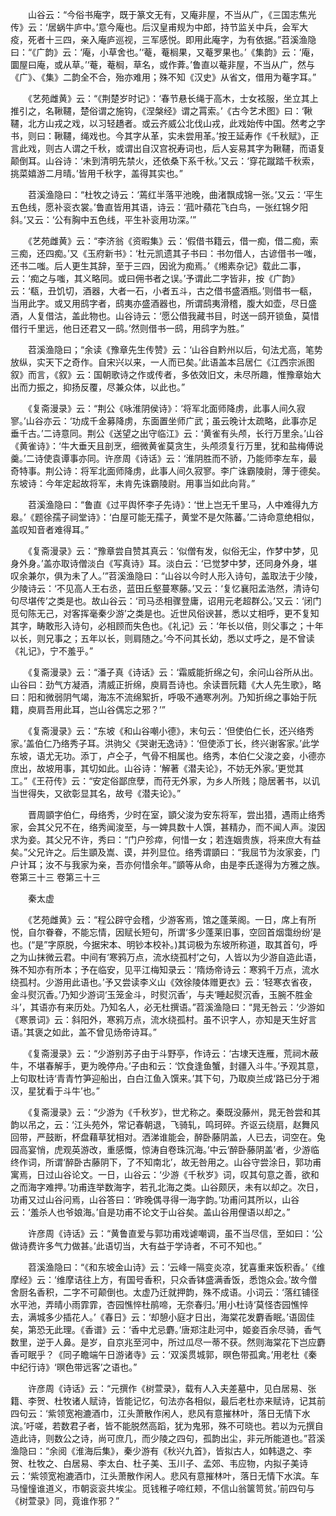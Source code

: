 <!-- { "loadSidebar": true } -->
　　山谷云：“今俗书庵字，既于篆文无有，又庵非屋，不当从广，《三国志焦光传》云：‘居蜗牛庐中。’意今庵也。后汉皇甫规为中郎，持节监关中兵，会军大疫，死者十三四，亲入庵庐巡视，三军感悦。即用此庵字，为有依据。”苕溪渔隐曰：“《广韵》云：‘庵，小草舍也。’‘菴，菴榈果，又菴罗果也。’《集韵》云：‘庵，圜屋曰庵，或从草。’‘菴，菴榈，草名，或作葊。’鲁直以菴非屋，不当从广，然与《广》、《集》二韵全不合，殆亦难用；殊不知《汉史》从省文，借用为菴字耳。”

　　《艺苑雌黄》云：“《荆楚岁时记》：‘春节悬长绳于高木，士女袨服，坐立其上推引之，名鞦韆，楚俗谓之施钩，《涅槃经》谓之罥索。’《古今艺术图》曰：‘鞦韆，北方山戎之戏，以习轻趫者。或云齐威公北伐山戎，此戏始传中国。然考之字书，则曰：鞦韆，绳戏也。今其字从革，实未尝用革。’按王延寿作《千秋赋》，正言此戏，则古人谓之千秋，或谓出自汉宫祝寿词也，后人妄易其字为鞦韆，而语复颠倒耳。山谷诗：‘未到清明先禁火，还依桑下系千秋。’又云：‘穿花蹴踏千秋索，挑菜嬉游二月晴。’皆用千秋字，盖得其实也。”

　　苕溪渔隐曰：“杜牧之诗云：‘蔫红半落平池晚，曲渚飘成锦一张。’又云：‘平生五色线，愿补衮衣裳。’鲁直皆用其语，诗云：‘菰叶蘋花飞白鸟，一张红锦夕阳斜。’又云：‘公有胸中五色线，平生补衮用功深。’”

　　《艺苑雌黄》云：“李济翁《资暇集》云：‘假借书籍云，借一痴，借二痴，索三痴，还四痴。’又《玉府新书》：‘杜元凯遗其子书曰：书勿借人，古谚借书一嗤，还书二嗤。后人更生其辞，至于三四，因讹为痴焉。’《缃素杂记》载此二事，云：‘痴之与嗤，其义略同。或曰佣书者之误。’予谓此二字皆非，按《广韵》云：‘瓻，丑饥切，酒器，大者一石，小者五斗，古之借书盛酒瓶。’则借书一瓻，当用此字。或又用鸱字者，鸱夷亦盛酒器也，所谓鸱夷滑稽，腹大如壶，尽日盛酒，人复借沽，盖此物也。山谷诗云：‘愿公借我藏书目，时送一鸱开锁鱼，莫惜借行千里远，他日还君又一鸱。’然则借书一鸱，用鸱字为胜。”

　　苕溪渔隐曰；“余读《豫章先生传赞》云：‘山谷自黔州以后，句法尤高，笔势放纵，实天下之奇作。自宋兴以来，一人而已矣。’此语盖本吕居仁《江西宗派图叙》而言，《叙》云：国朝歌诗之作或传者，多依效旧文，未尽所趣，惟豫章始大出而力振之，抑扬反覆，尽兼众体，以此也。”

　　《复斋漫录》云：“荆公《咏淮阴侯诗》：‘将军北面师降虏，此事人间久寂寥。’山谷亦云：‘功成千金募降虏，东面置坐师广武；虽云晚计太疏略，此事亦足垂千古。’二诗意同。荆公《送望之出守临江》云：‘黄雀有头颅，长行万里余。’山谷《黄雀诗》：‘牛大垂天且剖烹，细微黄雀莫贪生，头颅须复行万里，犹和盐梅傅说羹。’二诗使袁谭事亦同。许彦周《诗话》云：‘淮阴胜而不骄，乃能师李左车，最奇特事。荆公诗：将军北面师降虏，此事人间久寂寥。李广诛霸陵尉，薄于德矣。东坡诗：今年定起故将军，未肯先诛霸陵尉。用事当如此向背。”

　　苕溪渔隐曰：“鲁直《过平舆怀李子先诗》：‘世上岂无千里马，人中难得九方皋。’《题徐孺子祠堂诗》：‘白屋可能无孺子，黄堂不是欠陈蕃。’二诗命意绝相似，盖叹知音者难得耳。”

　　《复斋漫录》云：“豫章尝自赞其真云：‘似僧有发，似俗无尘，作梦中梦，见身外身。’盖亦取诗僧淡白《写真诗》耳。淡白云：‘已觉梦中梦，还同身外身，堪叹余兼尔，俱为未了人。’”苕溪渔隐曰：“山谷以今时人形入诗句，盖取法于少陵，少陵诗云：‘不见高人王右丞，蓝田丘壑蔓寒藤。’又云：‘复忆襄阳孟浩然，清诗句句尽堪传’之类是也。故山谷云：‘司马丞相骤登庸，诏用元老超群公。’又云：‘闭门觅句陈无己，对客挥毫秦少游’之类是也。近世风俗谀甚，悉以丈相呼，更不复知其字，畴敢形入诗句，必相顾而失色也。《礼记》云：‘年长以倍，则父事之；十年以长，则兄事之；五年以长，则肩随之。’今不问其长幼，悉以丈呼之，是不曾读《礼记》，宁不羞乎。”

　　《复斋漫录》云：“潘子真《诗话》云：‘霜威能折绵之句，余问山谷所从出。山谷曰：劲气方凝酒，清威正折绵，庾肩吾诗也。余读晋阮籍《大人先生歌》，略曰：阳和微弱阴气竭，海冻不流绵絮折，呼吸不通寒冽冽。乃知折绵之事始于阮籍，庾肩吾用此耳，岂山谷偶忘之邪？’”

　　《复斋漫录》云：“东坡《和山谷嘲小德》，末句云：‘但使伯仁长，还兴络秀家。’盖伯仁乃络秀子耳。洪驹父《哭谢无逸诗》：‘但使添丁长，终兴谢客家。’此学东坡，语尤无功。添丁，卢仝子，气骨不相属也。络秀，本伯仁父浚之妾，小德亦庶出，故坡用事，其切如此。山谷诗：‘解著《潜夫论》，不妨无外家。’更觉其工。”《王苻传》云：“安定俗鄙庶孽，而苻无外家，为乡人所贱；隐居著书，以讥当世得失，又欲彰显其名，故号《潜夫论》。”

　　晋周顗字伯仁，母络秀，少时在室，顗父浚为安东将军，尝出猎，遇雨止络秀家，会其父兄不在，络秀闻浚至，与一婢具数十人馔，甚精办，而不闻人声。浚因求为妾。其父兄不许，秀曰：“门户殄瘁，何惜一女；若连姻贵族，将来庶大有益矣。”父兄许之。后生顗及嵩、谟，并列显位。络秀谓顗曰：“我屈节为汝家妾，门户计耳；汝不与我家为亲，吾亦何惜余年。”顗等从命，由是李氏遂得为方雅之族。
卷第三十三
卷第三十三

　　秦太虚

　　《艺苑雌黄》云：“程公辟守会稽，少游客焉，馆之蓬莱阁。一日，席上有所悦，自尔眷眷，不能忘情，因赋长短句，所谓‘多少蓬莱旧事，空回首烟霭纷纷’是也。(“是”字原脱，今据宋本、明钞本校补。)其词极为东坡所称道，取其首句，呼之为山抹微云君。中间有‘寒鸦万点，流水绕孤村’之句，人皆以为少游自造此语，殊不知亦有所本；予在临安，见平江梅知录云：‘隋炀帝诗云：寒鸦千万点，流水绕孤村。少游用此语也。’予又尝读李义山《效徐陵体赠更衣》云：‘轻寒衣省夜，金斗熨沉香。’乃知少游词‘玉笼金斗，时熨沉香’，与夫‘睡起熨沉香，玉腕不胜金斗’，其语亦有来历处。乃知名人，必无杜撰语。”苕溪渔隐曰：“晁无咎云：‘少游如《寒景词》云：斜阳外，寒鸦万点，流水绕孤村。虽不识字人，亦知是天生好言语。’其褒之如此，盖不曾见炀帝诗耳。”

　　《复斋漫录》云：“少游别苏子由于斗野亭，作诗云：‘古埭天连雁，荒祠木蔽牛，不堪春解手，更为晚停舟。’子由和云：‘饮食逢鱼蟹，封疆入斗牛。’予观其意，上句取杜诗‘青青竹笋迎船出，白白江鱼入馔来。’其下句，乃取庾兰成‘路已分于湘汉，星犹看于斗牛’也。”

　　《复斋漫录》云：“少游为《千秋岁》，世尤称之。秦既没藤州，晁无咎尝和其韵以吊之，云：‘江头苑外，常记春朝退，飞骑轧，鸣珂碎。齐讴云绕扇，赵舞风回带，严鼓断，杯盘藉草犹相对。洒涕谁能会，醉卧藤阴盖，人已去，词空在。兔园高宴悄，虎观英游改，重感慨，惊涛自卷珠沉海。’中云‘醉卧藤阴盖’者，少游临终作词，所谓‘醉卧古藤阴下，了不知南北’，故无咎用之。山谷守尝涂日，郭功甫寓焉，日过山谷论文。一日，山谷云：‘少游《千秋岁》词，叹其句意之善，欲和之而海字难押。’功甫连举数海字，若孔北海之类。山谷颇厌，未有以却之。次日，功甫又过山谷问焉，山谷答曰：‘昨晚偶寻得一海字韵。’功甫问其所以，山谷云：‘羞杀人也爷娘海。’自是功甫不论文于山谷矣。盖山谷用俚语以却之。”

　　许彦周《诗话》云：“黄鲁直爱与郭功甫戏谑嘲调，虽不当尽信，至如曰：‘公做诗费许多气力做甚。’此语切当，大有益于学诗者，不可不知也。”

　　苕溪渔隐曰：“《和东坡金山诗》云：‘云峰一隔变炎凉，犹喜重来饭积香。’《维摩经》云：‘维摩诘往上方，有国号香积，只众香钵盛满香饭，悉饱众会。’故今僧舍厨名香积，二字不可颠倒也。太虚乃迁就押韵，殊不成语。小词云：‘落红铺径水平池，弄晴小雨霏霏，杏园憔悴杜鹃啼，无奈春归。’用小杜诗‘莫怪杏园憔悴去，满城多少插花人。’《春日》云：‘却憩小庭才日出，海棠花发麝香眠。’语固佳矣，第恐无此理。《香谱》云：‘香中尤忌麝。’唐郑注赴河中，姬妾百余尽骑，香气数里，逆于人鼻。是岁，自京兆至河中，所过瓜尽一蒂不获。然则海棠花下岂应麝香可眠乎？《同子瞻端午日游诸寺》云：‘双溪贯城郭，暝色带孤禽。’用老杜《秦中纪行诗》‘暝色带远客’之语也。”

　　许彦周《诗话》云：“元撰作《树萱录》，载有人入夫差墓中，见白居易、张籍、李贺、杜牧诸人赋诗，皆能记忆，句法亦各相似，最后老杜亦来赋诗，记其前四句云：‘紫领宽袍漉酒巾，江头萧散作闲人，悲风有意摧林叶，落日无情下水滨。’吁嗟，若数君子者，皆不能脱然高蹈，犹为鬼邪，殊不可晓也。若以为元撰自造此诗，则数公之诗，尚可庶几，而少陵之四句，孤韵出尘，非元所能道也。”苕溪渔隐曰：“余阅《淮海后集》，秦少游有《秋兴九首》，皆拟古人，如韩退之、李贺、杜牧之、白居易、李太白、杜子美、玉川子、孟郊、韦应物，内拟子美诗云：‘紫领宽袍漉酒巾，江头萧散作闲人。悲风有意摧林叶，落日无情下水滨。车马憧憧谁道义，市朝衮衮共埃尘。觅钱稚子啼红颊，不信山翁箧笥贫。’前四句与《树萱录》同，竟谁作邪？”

